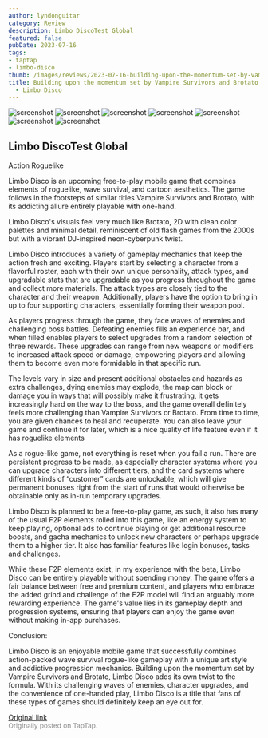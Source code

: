 ```yaml
---
author: lyndonguitar
category: Review
description: Limbo DiscoTest Global
featured: false
pubDate: 2023-07-16
tags:
- taptap
- limbo-disco
thumb: /images/reviews/2023-07-16-building-upon-the-momentum-set-by-vampire-survivors-and-brotato--beta-review---limbo-disc-0.avif
title: Building upon the momentum set by Vampire Survivors and Brotato | Beta Review
  - Limbo Disco
---
```


<div class="gallery">
  <img src="/images/reviews/2023-07-16-building-upon-the-momentum-set-by-vampire-survivors-and-brotato--beta-review---limbo-disc-0.avif" alt="screenshot" />
  <img src="/images/reviews/2023-07-16-building-upon-the-momentum-set-by-vampire-survivors-and-brotato--beta-review---limbo-disc-1.avif" alt="screenshot" />
  <img src="/images/reviews/2023-07-16-building-upon-the-momentum-set-by-vampire-survivors-and-brotato--beta-review---limbo-disc-2.avif" alt="screenshot" />
  <img src="/images/reviews/2023-07-16-building-upon-the-momentum-set-by-vampire-survivors-and-brotato--beta-review---limbo-disc-3.avif" alt="screenshot" />
  <img src="/images/reviews/2023-07-16-building-upon-the-momentum-set-by-vampire-survivors-and-brotato--beta-review---limbo-disc-4.avif" alt="screenshot" />
  <img src="/images/reviews/2023-07-16-building-upon-the-momentum-set-by-vampire-survivors-and-brotato--beta-review---limbo-disc-5.avif" alt="screenshot" />
  <img src="/images/reviews/2023-07-16-building-upon-the-momentum-set-by-vampire-survivors-and-brotato--beta-review---limbo-disc-6.avif" alt="screenshot" />
</div>

Limbo DiscoTest Global
--
Action
Roguelike

Limbo Disco is an upcoming free-to-play mobile game that combines elements of roguelike, wave survival, and cartoon aesthetics. The game follows in the footsteps of similar titles Vampire Survivors and Brotato, with its addicting allure entirely playable with one-hand.

Limbo Disco's visuals feel very much like Brotato, 2D with clean color palettes and minimal detail, reminiscent of old flash games from the 2000s but with a vibrant DJ-inspired neon-cyberpunk twist.

Limbo Disco introduces a variety of gameplay mechanics that keep the action fresh and exciting. Players start by selecting a character from a flavorful roster, each with their own unique personality, attack types, and upgradable stats that are upgradable as you progress throughout the game and collect more materials. The attack types are closely tied to the character and their weapon. Additionally, players have the option to bring in up to four supporting characters, essentially forming their weapon pool.

As players progress through the game, they face waves of enemies and challenging boss battles. Defeating enemies fills an experience bar, and when filled enables players to select upgrades from a random selection of three rewards. These upgrades can range from new weapons or modifiers to increased attack speed or damage, empowering players and allowing them to become even more formidable in that specific run.

The levels vary in size and present additional obstacles and hazards as extra challenges, dying enemies may explode, the map can block or damage you in ways that will possibly make it frustrating, it gets increasingly hard on the way to the boss, and the game overall definitely feels more challenging than Vampire Survivors or Brotato. From time to time, you are given chances to heal and recuperate. You can also leave your game and continue it for later, which is a nice quality of life feature even if it has roguelike elements

As a rogue-like game, not everything is reset when you fail a run. There are persistent progress to be made, as especially character systems where you can upgrade characters into different tiers, and the card systems where different kinds of “customer” cards are unlockable, which will give permanent bonuses right from the start of runs that would otherwise be obtainable only as in-run temporary upgrades.

Limbo Disco is planned to be a free-to-play game, as such, it also has many of the usual F2P elements rolled into this game, like an energy system to keep playing, optional ads to continue playing or get additional resource boosts, and gacha mechanics to unlock new characters or perhaps upgrade them to a higher tier. It also has familiar features like login bonuses, tasks and challenges.

While these F2P elements exist, in my experience with the beta, Limbo Disco can be entirely playable without spending money. The game offers a fair balance between free and premium content, and players who embrace the added grind and challenge of the F2P model will find an arguably more rewarding experience. The game's value lies in its gameplay depth and progression systems, ensuring that players can enjoy the game even without making in-app purchases.

Conclusion:

Limbo Disco is an enjoyable mobile game that successfully combines action-packed wave survival rogue-like gameplay with a unique art style and addictive progression mechanics. Building upon the momentum set by Vampire Survivors and Brotato, Limbo Disco adds its own twist to the formula. With its challenging waves of enemies, character upgrades, and the convenience of one-handed play, Limbo Disco is a title that fans of these types of games should definitely keep an eye out for.

[Original link](https://m.taptap.io/post/6008736?share_id=945dd9e952ec&utm_medium=share&utm_source=discord)<br><span style="font-size: 0.95em; color: #888;">Originally posted on TapTap.</span>